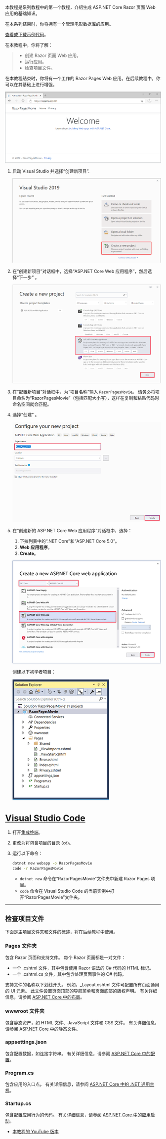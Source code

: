 本教程是系列教程中的第一个教程，介绍生成 ASP.NET Core Razor 页面 Web 应用的基础知识。

在本系列结束时，你将拥有一个管理电影数据库的应用。  

[查看或下载示例代码](https://github.com/dotnet/AspNetCore.Docs/tree/master/aspnetcore/tutorials/razor-pages/razor-pages-start/sample/RazorPagesMovie50)。

在本教程中，你将了解：

> * 创建 Razor 页面 Web 应用。
> * 运行应用。
> * 检查项目文件。

在本教程结束时，你将有一个工作的 Razor Pages Web 应用。在后续教程中，你可以在其基础上进行增强。

![主页或 Index 页](../_media/home5.png)

1. 启动 Visual Studio 并选择“创建新项目”.

   ![从“启动”窗口创建新项目](../_media/start-window-create-new-project.png)

1. 在“创建新项目”对话框中，选择“ASP.NET Core Web 应用程序”，然后选择“下一步”  。

    ![新建 ASP.NET Core Web 应用程序](../_media/np.png)
    
1. 在“配置新项目”对话框中，为“项目名称”输入 `RazorPagesMovie`。 请务必将项目命名为“RazorPagesMovie”（包括匹配大小写），这样在复制和粘贴代码时命名空间就会匹配。

1. 选择“创建”  。

    ![新建 ASP.NET Core Web 应用程序](../_media/config.png)

1. 在“创建新的 ASP.NET Core Web 应用程序”对话框中，选择：
    1. 下拉列表中的“.NET Core”和“ASP.NET Core 5.0”。
    1. **Web 应用程序**。
    1. **Create**。

     ![新建 ASP.NET Core Web 应用程序](../_media/npx.png)

    创建以下初学者项目：

    ![“解决方案资源管理器”](../_media/se2.2.png)

# <a name="visual-studio-code"></a>[Visual Studio Code](#tab/visual-studio-code)

1. 打开[集成终端](https://code.visualstudio.com/docs/editor/integrated-terminal)。

1. 更改为将包含项目的目录 (`cd`)。

1. 运行以下命令：

   ```bash
   dotnet new webapp -o RazorPagesMovie
   code -r RazorPagesMovie
   ```

   * `dotnet new` 命令在“RazorPagesMovie”文件夹中新建 Razor Pages 项目。
   * `code` 命令在 Visual Studio Code 的当前实例中打开“RazorPagesMovie”文件夹。

---



## <a name="examine-the-project-files"></a>检查项目文件

下面是主项目文件夹和文件的概述，将在后续教程中使用。

### <a name="pages-folder"></a>Pages 文件夹

包含 Razor 页面和支持文件。 每个 Razor 页面都是一对文件：

* 一个 .cshtml 文件，其中包含使用 Razor 语法的 C# 代码的 HTML 标记。
* 一个 .cshtml.cs 文件，其中包含处理页面事件的 C# 代码。

支持文件的名称以下划线开头。 例如，_Layout.cshtml 文件可配置所有页面通用的 UI 元素。 此文件设置页面顶部的导航菜单和页面底部的版权声明。 有关详细信息，请参阅 [ASP.NET Core 中的布局](https://docs.microsoft.com/zh-cn/aspnet/core/mvc/views/layout?view=aspnetcore-5.0)。

### <a name="wwwroot-folder"></a>wwwroot 文件夹

包含静态资产，如 HTML 文件、JavaScript 文件和 CSS 文件。 有关详细信息，请参阅 [ASP.NET Core 中的静态文件](https://docs.microsoft.com/zh-cn/aspnet/core/fundamentals/static-files?view=aspnetcore-5.0)。

### appsettings.json

包含配置数据，如连接字符串。 有关详细信息，请参阅 [ASP.NET Core 中的配置](https://docs.microsoft.com/zh-cn/aspnet/core/fundamentals/configuration/?view=aspnetcore-5.0)。

### <a name="programcs"></a>Program.cs

包含应用的入口点。 有关详细信息，请参阅 [ASP.NET Core 中的 .NET 通用主机](https://docs.microsoft.com/zh-cn/aspnet/core/fundamentals/host/generic-host?view=aspnetcore-5.0)。

### <a name="startupcs"></a>Startup.cs

包含配置应用行为的代码。 有关详细信息，请参阅 [ASP.NET Core 中的应用启动](https://docs.microsoft.com/zh-cn/aspnet/core/fundamentals/startup?view=aspnetcore-5.0)。

* [本教程的 YouTube 版本](https://www.youtube.com/watch?v=F0SP7Ry4flQ&feature=youtu.be)
